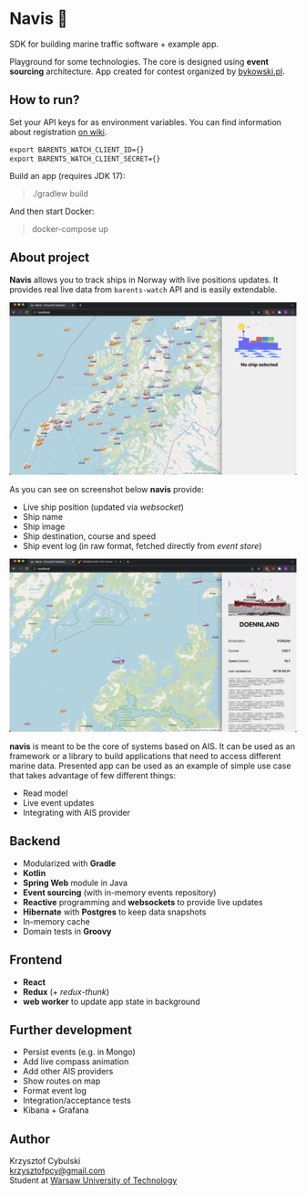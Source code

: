 # Navis 🚢

SDK for building marine traffic software + example app.

Playground for some technologies. The core is designed using **event sourcing** architecture.
App created for contest organized by [bykowski.pl](https://bykowski.pl/wez-udzial-w-konkursie-programistycznym-monitorowanie-jednostek-morskich/).

## How to run?

Set your API keys for as environment variables. 
You can find information about registration [on wiki](https://wiki.barentswatch.net/display/BO/Application+registration+and+authentication).

```
export BARENTS_WATCH_CLIENT_ID={}
export BARENTS_WATCH_CLIENT_SECRET={}
```

Build an app (requires JDK 17):

> ./gradlew build

And then start Docker:

> docker-compose up

## About project

**Navis** allows you to track ships in Norway with live positions updates.
It provides real live data from `barents-watch` API and is easily extendable.

![no ship selected](public/not_selected.png)

As you can see on screenshot below **navis** provide:
* Live ship position (updated via _websocket_)
* Ship name
* Ship image
* Ship destination, course and speed
* Ship event log (in raw format, fetched directly from _event store_)

![ship selected](public/selected.png)

**navis** is meant to be the core of systems based on AIS. It can be used as an framework or a library to build applications that need to access different marine data. Presented app can be used as an example of simple use case that takes advantage of few different things:
* Read model
* Live event updates
* Integrating with AIS provider

## Backend

* Modularized with **Gradle**
* **Kotlin**
* **Spring Web** module in Java
* **Event sourcing** (with in-memory events repository)
* **Reactive** programming and **websockets** to provide live updates
* **Hibernate** with **Postgres** to keep data snapshots
* In-memory cache
* Domain tests in **Groovy**

## Frontend

* **React**
* **Redux** (+ _redux-thunk_)
* **web worker** to update app state in background

## Further development

* Persist events (e.g. in Mongo)
* Add live compass animation
* Add other AIS providers
* Show routes on map
* Format event log
* Integration/acceptance tests
* Kibana + Grafana

## Author

Krzysztof Cybulski  
krzysztofpcy@gmail.com  
Student at [Warsaw University of Technology](https://www.pw.edu.pl/)
